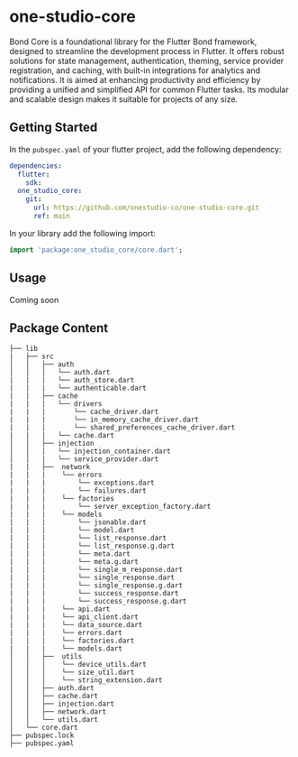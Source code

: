 # one-studio-core
Bond Core is a foundational library for the Flutter Bond framework, designed to streamline the development process in Flutter. It offers robust solutions for state management, authentication, theming, service provider registration, and caching, with built-in integrations for analytics and notifications. It is aimed at enhancing productivity and efficiency by providing a unified and simplified API for common Flutter tasks. Its modular and scalable design makes it suitable for projects of any size.

## Getting Started

In the `pubspec.yaml` of your flutter project, add the following dependency:

```yaml
dependencies:
  flutter:
    sdk:
  one_studio_core:
    git:
      url: https://github.com/onestudio-co/one-studio-core.git
      ref: main
```

In your library add the following import:

```dart
import 'package:one_studio_core/core.dart';
```

## Usage
Coming soon 

## Package Content
```
├── lib
|   ├── src
│   │   ├── auth
│   │   │   └── auth.dart
|   |   |   └── auth_store.dart
|   |   |   └── authenticable.dart
|   |   ├── cache
|   |   |   └── drivers  
|   |   |       └── cache_driver.dart
|   |   |       └── in_memory_cache_driver.dart
|   |   |       └── shared_preferences_cache_driver.dart
|   |   |   └── cache.dart
│   │   ├── injection
│   │   |   └── injection_container.dart
│   │   |   └── service_provider.dart
|   |   ├──  network
|   |   |    └── errors
|   |   |        └── exceptions.dart
|   |   |        └── failures.dart
|   |   |    └── factories
|   |   |        └── server_exception_factory.dart
|   |   |    └── models
|   |   |        └── jsonable.dart
|   |   |        └── model.dart
|   |   |        └── list_response.dart
|   |   |        └── list_response.g.dart
|   |   |        └── meta.dart
|   |   |        └── meta.g.dart
|   |   |        └── single_m_response.dart
|   |   |        └── single_response.dart
|   |   |        └── single_response.g.dart
|   |   |        └── success_response.dart
|   |   |        └── success_response.g.dart
|   |   |    └── api.dart
|   |   |    └── api_client.dart
|   |   |    └── data_source.dart
|   |   |    └── errors.dart
|   |   |    └── factories.dart
|   |   |    └── models.dart
│   │   ├──  utils
│   │   │    └── device_utils.dart
│   │   │    └── size_util.dart
│   │   │    └── string_extension.dart
│   │   ├── auth.dart
│   │   ├── cache.dart
│   │   ├── injection.dart
│   │   ├── network.dart
│   │   └── utils.dart
│   └── core.dart
├── pubspec.lock
├── pubspec.yaml
```
